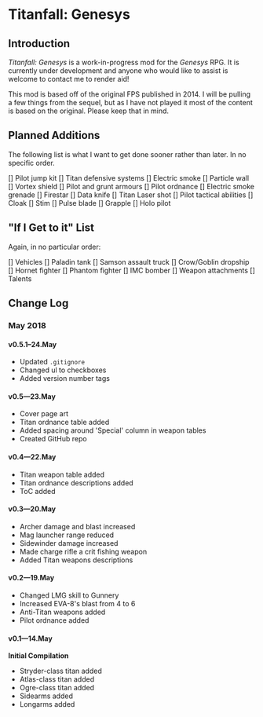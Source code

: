 # Titanfall: Genesys

## Introduction
*Titanfall: Genesys* is a work-in-progress mod for the *Genesys* RPG. It is currently under development and anyone who would like to assist is welcome to contact me to render aid!

This mod is based off of the original FPS published in 2014. I will be pulling a few things from the sequel, but as I have not played it most of the content is based on the original. Please keep that in mind.

## Planned Additions
The following list is what I want to get done sooner rather than later. In no specific order.

[] Pilot jump kit
[] Titan defensive systems
    [] Electric smoke
    [] Particle wall
    [] Vortex shield
[] Pilot and grunt armours
[] Pilot ordnance
    [] Electric smoke grenade
    [] Firestar
[] Data knife
[] Titan Laser shot
[] Pilot tactical abilities
    [] Cloak
    [] Stim
    [] Pulse blade
    [] Grapple
    [] Holo pilot

## "If I Get to it" List
Again, in no particular order:

[] Vehicles
    [] Paladin tank
    [] Samson assault truck
    [] Crow/Goblin dropship
    [] Hornet fighter
    [] Phantom fighter
    [] IMC bomber
[] Weapon attachments
[] Talents


## Change Log
### May 2018

#### v0.5.1–24.May
* Updated `.gitignore`
* Changed ul to checkboxes
* Added version number tags

#### v0.5—23.May
* Cover page art
* Titan ordnance table added
* Added spacing around 'Special' column in weapon tables
* Created GitHub repo

#### v0.4—22.May
* Titan weapon table added
* Titan ordnance descriptions added
* ToC added

#### v0.3—20.May
* Archer damage and blast increased
* Mag launcher range reduced
* Sidewinder damage increased
* Made charge rifle a crit fishing weapon
* Added Titan weapons descriptions

#### v0.2—19.May
* Changed LMG skill to Gunnery
* Increased EVA-8's blast from 4 to 6
* Anti-Titan weapons added
* Pilot ordnance added

#### v0.1—14.May
**Initial Compilation**

* Stryder-class titan added
* Atlas-class titan added
* Ogre-class titan added
* Sidearms added
* Longarms added





